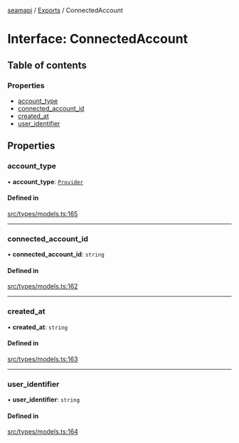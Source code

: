 [seamapi](../README.md) / [Exports](../modules.md) / ConnectedAccount

# Interface: ConnectedAccount

## Table of contents

### Properties

- [account\_type](ConnectedAccount.md#account_type)
- [connected\_account\_id](ConnectedAccount.md#connected_account_id)
- [created\_at](ConnectedAccount.md#created_at)
- [user\_identifier](ConnectedAccount.md#user_identifier)

## Properties

### account\_type

• **account\_type**: [`Provider`](../enums/Provider.md)

#### Defined in

[src/types/models.ts:165](https://github.com/seamapi/javascript/blob/main/src/types/models.ts#L165)

___

### connected\_account\_id

• **connected\_account\_id**: `string`

#### Defined in

[src/types/models.ts:162](https://github.com/seamapi/javascript/blob/main/src/types/models.ts#L162)

___

### created\_at

• **created\_at**: `string`

#### Defined in

[src/types/models.ts:163](https://github.com/seamapi/javascript/blob/main/src/types/models.ts#L163)

___

### user\_identifier

• **user\_identifier**: `string`

#### Defined in

[src/types/models.ts:164](https://github.com/seamapi/javascript/blob/main/src/types/models.ts#L164)
